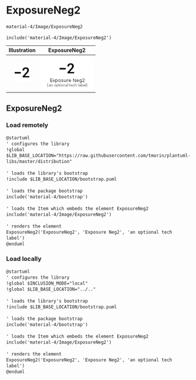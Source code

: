 # ExposureNeg2


```text
material-4/Image/ExposureNeg2
```

```text
include('material-4/Image/ExposureNeg2')
```



| Illustration | ExposureNeg2 |
| :---: | :---: |
| ![illustration for Illustration](../../material-4/Image/ExposureNeg2.png) | ![illustration for ExposureNeg2](../../material-4/Image/ExposureNeg2.Local.png) |




## ExposureNeg2

### Load remotely
```plantuml
@startuml
' configures the library
!global $LIB_BASE_LOCATION="https://raw.githubusercontent.com/tmorin/plantuml-libs/master/distribution"

' loads the library's bootstrap
!include $LIB_BASE_LOCATION/bootstrap.puml

' loads the package bootstrap
include('material-4/bootstrap')

' loads the Item which embeds the element ExposureNeg2
include('material-4/Image/ExposureNeg2')

' renders the element
ExposureNeg2('ExposureNeg2', 'Exposure Neg2', 'an optional tech label')
@enduml
```

### Load locally
```plantuml
@startuml
' configures the library
!global $INCLUSION_MODE="local"
!global $LIB_BASE_LOCATION="../.."

' loads the library's bootstrap
!include $LIB_BASE_LOCATION/bootstrap.puml

' loads the package bootstrap
include('material-4/bootstrap')

' loads the Item which embeds the element ExposureNeg2
include('material-4/Image/ExposureNeg2')

' renders the element
ExposureNeg2('ExposureNeg2', 'Exposure Neg2', 'an optional tech label')
@enduml
```

